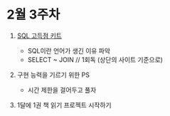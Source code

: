 # 2월 3주차

1. [SQL 고득점 키트](https://school.programmers.co.kr/learn/challenges?tab=sql_practice_kit)
    - SQL이란 언어가 생긴 이유 파악
    - SELECT ~ JOIN // 1회독 (상단의 사이트 기준으로)

2. 구현 능력을 기르기 위한 PS
    - 시간 제한을 걸어두고 풀자

3. 1달에 1권 책 읽기 프로젝트 시작하기
